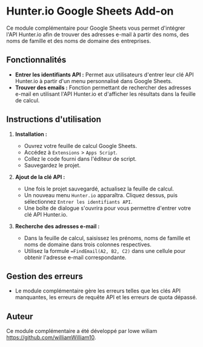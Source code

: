 # Hunter.io Google Sheets Add-on

Ce module complémentaire pour Google Sheets vous permet d'intégrer l'API Hunter.io afin de trouver des adresses e-mail à partir des noms, des noms de famille et des noms de domaine des entreprises.

## Fonctionnalités

- **Entrer les identifiants API :** Permet aux utilisateurs d'entrer leur clé API Hunter.io à partir d'un menu personnalisé dans Google Sheets.
- **Trouver des emails :** Fonction permettant de rechercher des adresses e-mail en utilisant l'API Hunter.io et d'afficher les résultats dans la feuille de calcul.

## Instructions d'utilisation

1. **Installation :**
   - Ouvrez votre feuille de calcul Google Sheets.
   - Accédez à `Extensions` > `Apps Script`.
   - Collez le code fourni dans l'éditeur de script.
   - Sauvegardez le projet.

2. **Ajout de la clé API :**
   - Une fois le projet sauvegardé, actualisez la feuille de calcul.
   - Un nouveau menu `Hunter.io` apparaîtra. Cliquez dessus, puis sélectionnez `Entrer les identifiants API`.
   - Une boîte de dialogue s'ouvrira pour vous permettre d'entrer votre clé API Hunter.io.

3. **Recherche des adresses e-mail :**
   - Dans la feuille de calcul, saisissez les prénoms, noms de famille et noms de domaine dans trois colonnes respectives.
   - Utilisez la formule `=FindEmail(A2, B2, C2)` dans une cellule pour obtenir l'adresse e-mail correspondante.

## Gestion des erreurs

- Le module complémentaire gère les erreurs telles que les clés API manquantes, les erreurs de requête API et les erreurs de quota dépassé.

## Auteur

Ce module complémentaire a été développé par lowe wiliam  https://github.com/williamWilliam10.




